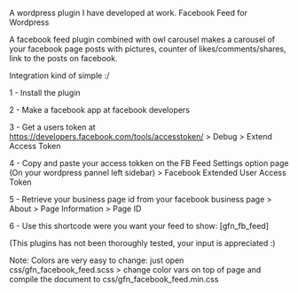 A wordpress plugin I have developed at work. Facebook Feed for Wordpress

A facebook feed plugin combined with owl carousel makes a carousel of your facebook page posts with pictures, counter of likes/comments/shares, link to the posts on facebook.

Integration kind of simple :/

1 - Install the plugin

2 - Make a facebook app at facebook developers

3 - Get a users token at https://developers.facebook.com/tools/accesstoken/ > Debug > Extend Access Token

4 - Copy and paste your access tokken on the FB Feed Settings option page (On your wordpress pannel left sidebar) > Facebook Extended User Access Token

5 - Retrieve your business page id from your facebook business page > About > Page Information > Page ID

6 - Use this shortcode were you want your feed to show: [gfn_fb_feed]

(This plugins has not been thoroughly tested, your input is appreciated :)


Note: Colors are very easy to change: just open css/gfn_facebook_feed.scss > change color vars on top of page and compile the document to css/gfn_facebook_feed.min.css
